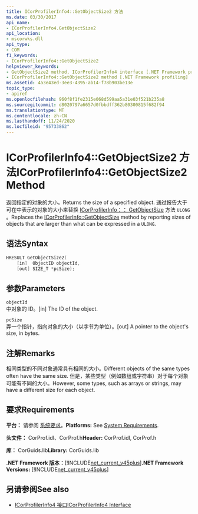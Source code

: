 ```yaml
---
title: ICorProfilerInfo4::GetObjectSize2 方法
ms.date: 03/30/2017
api_name:
- ICorProfilerInfo4.GetObjectSize2
api_location:
- mscorwks.dll
api_type:
- COM
f1_keywords:
- ICorProfilerInfo4::GetObjectSize2
helpviewer_keywords:
- GetObjectSize2 method, ICorProfilerInfo4 interface [.NET Framework profiling]
- ICorProfilerInfo4::GetObjectSize2 method [.NET Framework profiling]
ms.assetid: 4a3e43ed-3ee3-4395-ab14-f78b903be13e
topic_type:
- apiref
ms.openlocfilehash: 960f8f1fe2315e068d599aa5a31e03f521b235a8
ms.sourcegitcommit: d8020797a6657d0fbbdff362b80300815f682f94
ms.translationtype: MT
ms.contentlocale: zh-CN
ms.lasthandoff: 11/24/2020
ms.locfileid: "95733862"
---
```

# <a name="icorprofilerinfo4getobjectsize2-method"></a><span data-ttu-id="5b388-102">ICorProfilerInfo4::GetObjectSize2 方法</span><span class="sxs-lookup"><span data-stu-id="5b388-102">ICorProfilerInfo4::GetObjectSize2 Method</span></span>

<span data-ttu-id="5b388-103">返回指定的对象的大小。</span><span class="sxs-lookup"><span data-stu-id="5b388-103">Returns the size of a specified object.</span></span> <span data-ttu-id="5b388-104">通过报告大于可在中表示的对象的大小来替换 [ICorProfilerInfo：： GetObjectSize](icorprofilerinfo-getobjectsize-method.md) 方法 `ULONG` 。</span><span class="sxs-lookup"><span data-stu-id="5b388-104">Replaces the [ICorProfilerInfo::GetObjectSize](icorprofilerinfo-getobjectsize-method.md) method by reporting sizes of objects that are larger than what can be expressed in a `ULONG`.</span></span>  
  
## <a name="syntax"></a><span data-ttu-id="5b388-105">语法</span><span class="sxs-lookup"><span data-stu-id="5b388-105">Syntax</span></span>  
  
```cpp  
HRESULT GetObjectSize2(  
    [in]  ObjectID objectId,  
    [out] SIZE_T *pcSize);  
```  
  
## <a name="parameters"></a><span data-ttu-id="5b388-106">参数</span><span class="sxs-lookup"><span data-stu-id="5b388-106">Parameters</span></span>  

 `objectId`  
 <span data-ttu-id="5b388-107">中对象的 ID。</span><span class="sxs-lookup"><span data-stu-id="5b388-107">[in] The ID of the object.</span></span>  
  
 `pcSize`  
 <span data-ttu-id="5b388-108">弄一个指针，指向对象的大小（以字节为单位）。</span><span class="sxs-lookup"><span data-stu-id="5b388-108">[out] A pointer to the object's size, in bytes.</span></span>  
  
## <a name="remarks"></a><span data-ttu-id="5b388-109">注解</span><span class="sxs-lookup"><span data-stu-id="5b388-109">Remarks</span></span>  

 <span data-ttu-id="5b388-110">相同类型的不同对象通常具有相同的大小。</span><span class="sxs-lookup"><span data-stu-id="5b388-110">Different objects of the same types often have the same size.</span></span> <span data-ttu-id="5b388-111">但是，某些类型（例如数组或字符串）对于每个对象可能有不同的大小。</span><span class="sxs-lookup"><span data-stu-id="5b388-111">However, some types, such as arrays or strings, may have a different size for each object.</span></span>  
  
## <a name="requirements"></a><span data-ttu-id="5b388-112">要求</span><span class="sxs-lookup"><span data-stu-id="5b388-112">Requirements</span></span>  

 <span data-ttu-id="5b388-113">**平台：** 请参阅 [系统要求](../../get-started/system-requirements.md)。</span><span class="sxs-lookup"><span data-stu-id="5b388-113">**Platforms:** See [System Requirements](../../get-started/system-requirements.md).</span></span>  
  
 <span data-ttu-id="5b388-114">**头文件：** CorProf.idl、CorProf.h</span><span class="sxs-lookup"><span data-stu-id="5b388-114">**Header:** CorProf.idl, CorProf.h</span></span>  
  
 <span data-ttu-id="5b388-115">**库：** CorGuids.lib</span><span class="sxs-lookup"><span data-stu-id="5b388-115">**Library:** CorGuids.lib</span></span>  
  
 <span data-ttu-id="5b388-116">**.NET Framework 版本：**[!INCLUDE[net_current_v45plus](../../../../includes/net-current-v45plus-md.md)]</span><span class="sxs-lookup"><span data-stu-id="5b388-116">**.NET Framework Versions:** [!INCLUDE[net_current_v45plus](../../../../includes/net-current-v45plus-md.md)]</span></span>  
  
## <a name="see-also"></a><span data-ttu-id="5b388-117">另请参阅</span><span class="sxs-lookup"><span data-stu-id="5b388-117">See also</span></span>

- [<span data-ttu-id="5b388-118">ICorProfilerInfo4 接口</span><span class="sxs-lookup"><span data-stu-id="5b388-118">ICorProfilerInfo4 Interface</span></span>](icorprofilerinfo4-interface.md)
